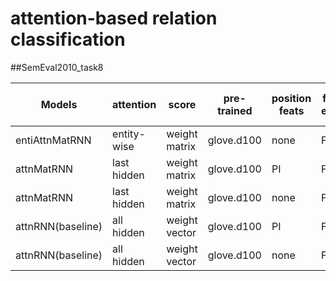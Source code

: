# attention-based relation classification


##SemEval2010_task8

|Models|attention|score|pre-trained|position feats|freeze embed|monitor|batch size| official macro-F1| random search|
|------|---------|-----|-----------|---------------|------------|-------|----------|------------------|--------------|
|entiAttnMatRNN|entity-wise|weight matrix|glove.d100|none|FALSE|val_acc|32| |200|
|attnMatRNN|last hidden|weight matrix|glove.d100|PI|FALSE|val_acc|32| 81.48%|200|
|attnMatRNN|last hidden|weight matrix|glove.d100|none|FALSE|val_acc|32| 68.83%|200|
|attnRNN(baseline)|all hidden|weight vector|glove.d100|PI|FALSE|val_acc|32| 80.94%|200|
|attnRNN(baseline)|all hidden|weight vector|glove.d100|none|FALSE|val_acc|32|70.90% |200|

